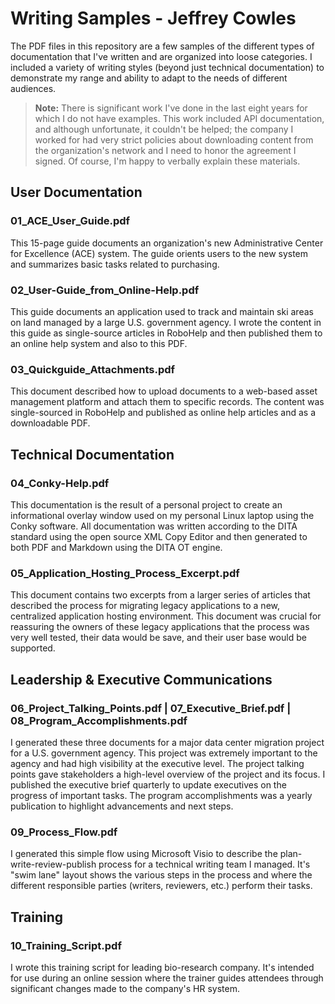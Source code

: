 # Writing Samples - Jeffrey Cowles

The PDF files in this repository are a few samples of the different types of documentation that I've written and are organized into loose categories. I included a variety of writing styles (beyond just technical documentation) to demonstrate my range and ability to adapt to the needs of different audiences.  

> **Note:** There is significant work I've done in the last eight years for which I do not have examples. This work included API documentation, and although unfortunate, it couldn't be helped; the company I worked for had very strict policies about downloading content from the organization's network and I need to honor the agreement I signed. Of course, I'm happy to verbally explain these materials.  

## User Documentation

### 01_ACE_User_Guide.pdf

This 15-page guide documents an organization's new Administrative Center for Excellence (ACE) system. The guide orients users to the new system and summarizes basic tasks related to purchasing.
	
### 02_User-Guide_from_Online-Help.pdf

This guide documents an application used to track and maintain ski areas on land managed by a large U.S. government agency.  I wrote the content in this guide as single-source articles in RoboHelp and then published them to an online help system and also to this PDF.     
	
### 03_Quickguide_Attachments.pdf

This document described how to upload documents to a web-based asset management platform and attach them to specific records. The content was single-sourced in RoboHelp and published as online help articles and as a downloadable PDF. 

## Technical Documentation

### 04_Conky-Help.pdf

This documentation is the result of a personal project to create an informational overlay window used on my personal Linux laptop using the Conky software. All documentation was written according to the DITA standard using the open source XML Copy Editor and then generated to both PDF and Markdown using the DITA OT engine. 
		
### 05_Application_Hosting_Process_Excerpt.pdf

This document contains two excerpts from a larger series of articles that described the process for migrating legacy applications to a new, centralized application hosting environment. This document was crucial for reassuring the owners of these legacy applications that the process was very well tested, their data would be save, and their user base would be supported.       

## Leadership & Executive Communications

### 06_Project_Talking_Points.pdf | 07_Executive_Brief.pdf | 08_Program_Accomplishments.pdf

I generated these three documents for a major data center migration project for a U.S. government agency. This project was extremely important to the agency and had high visibility at the executive level. The project talking points gave stakeholders a high-level overview of the project and its focus. I published the executive brief quarterly to update executives on the progress of important tasks. The program accomplishments was a yearly publication to highlight advancements and next steps.    
	
### 09_Process_Flow.pdf

I generated this simple flow using Microsoft Visio to describe the plan-write-review-publish process for a technical writing team I managed. It's "swim lane" layout shows the various steps in the process and where the different responsible parties (writers, reviewers, etc.) perform their tasks.   

## Training

### 10_Training_Script.pdf

I wrote this training script for leading bio-research company. It's intended for use during an online session where the trainer guides attendees through significant changes made to the company's HR system.   




